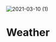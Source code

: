 ![2021-03-10 (1)](https://user-images.githubusercontent.com/78880738/110747167-29068680-81fb-11eb-8ce1-e72b173ec2fe.png)
# Weather
